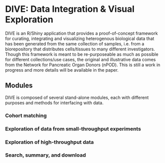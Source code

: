 # DIVE: Data Integration & Visual Exploration

DIVE is an R/Shiny application that provides a proof-of-concept framework for curating, integrating and visualizing heterogenous biological data that has been generated from the same collection of samples, i.e. from a biorepository that distributes cells/tissues to many different investigators. Though this framework is meant to be re-purposeable as much as possible for different collections/use cases, the original and illustrative data comes from the Network for Pancreatic Organ Donors (nPOD). This is still a work in progress and more details will be available in the paper.     

## Modules

DIVE is composed of several stand-alone modules, each with different purposes and methods for interfacing with data. 

### Cohort matching

### Exploration of data from small-throughput experiments

### Exploration of high-throughput data

### Search, summary, and download